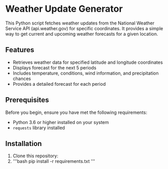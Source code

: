 # Weather Update Generator

This Python script fetches weather updates from the National Weather Service API (api.weather.gov) for specific coordinates. It provides a simple way to get current and upcoming weather forecasts for a given location.

## Features

- Retrieves weather data for specified latitude and longitude coordinates
- Displays forecast for the next 5 periods
- Includes temperature, conditions, wind information, and precipitation chances
- Provides a detailed forecast for each period

## Prerequisites

Before you begin, ensure you have met the following requirements:

- Python 3.6 or higher installed on your system
- `requests` library installed

## Installation

1. Clone this repository:
2. '''bash
    pip install -r requirements.txt
    '''